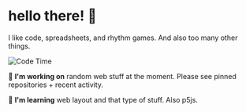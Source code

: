 # hello there! 👋
I like code, spreadsheets, and rhythm games. And also too many other things.

![Code Time](https://img.shields.io/endpoint?style=flat-square&url=https://codetime-api.datreks.com/badge/2254?logoColor=white%26project=%26recentMS=604800000%26showProject=false)

:telescope: **I'm working on** random web stuff at the moment. Please see pinned repositories + recent activity.

:seedling: **I'm learning** web layout and that type of stuff. Also p5js.
